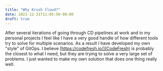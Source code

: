 ```yaml
---
title: "Why Krush Cloud?"
date: 2021-12-31T11:05:50-08:00
draft: true
---
```


After several iterations of going through CD pipelines at work and in my personal projects I feel like I have a very good handle of how different tools try to solve for multiple scenarios.
As a result I have developed my own "style" of GitOps. I believe [https://codefresh.io/](CodeFresh) is probably the closest to what I need, but they are trying to solve a very large set of problems. I just wanted to make my own solution that does one thing really well.

